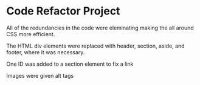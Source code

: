 # Code Refactor Project

All of the redundancies in the code were eleminating making the all around CSS more efficient.

The HTML div elements were replaced with header, section, aside, and footer, where it was necessary.

One ID was added to a section element to fix a link

Images were given alt tags

